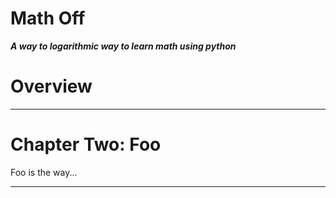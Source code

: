 Math Off
==============

***A way to logarithmic way to learn math using python***

# Overview


---

# Chapter Two: Foo

Foo is the way...

---
